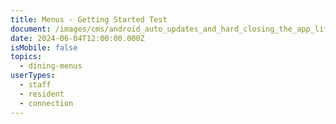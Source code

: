 ```yaml
---
title: Menus - Getting Started Test
document: /images/cms/android_auto_updates_and_hard_closing_the_app_lifeloop_trainings.pdf
date: 2024-06-04T12:00:00.000Z
isMobile: false
topics:
  - dining-menus
userTypes:
  - staff
  - resident
  - connection
---
```

